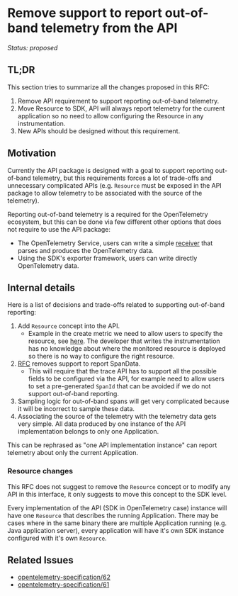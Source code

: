 # Remove support to report out-of-band telemetry from the API

*Status: proposed*

## TL;DR
This section tries to summarize all the changes proposed in this RFC:
1. Remove API requirement to support reporting out-of-band telemetry.
1. Move Resource to SDK, API will always report telemetry for the current application so no need to
allow configuring the Resource in any instrumentation.
1. New APIs should be designed without this requirement.

## Motivation
Currently the API package is designed with a goal to support reporting out-of-band telemetry, but
this requirements forces a lot of trade-offs and unnecessary complicated APIs (e.g. `Resource` must
be exposed in the API package to allow telemetry to be associated with the source of the telemetry).

Reporting out-of-band telemetry is a required for the OpenTelemetry ecosystem, but this can be done
via few different other options that does not require to use the API package:
* The OpenTelemetry Service, users can write a simple [receiver][otelsvc-receiver] that parses and
produces the OpenTelemetry data.
* Using the SDK's exporter framework, users can write directly OpenTelemetry data.

## Internal details
Here is a list of decisions and trade-offs related to supporting out-of-band reporting:
1. Add `Resource` concept into the API.
   * Example in the create metric we need to allow users to specify the resource, see
   [here][create-metric]. The developer that writes the instrumentation has no knowledge about where
   the monitored resource is deployed so there is no way to configure the right resource.
1. [RFC](./0002-remove-spandata.md) removes support to report SpanData.
   * This will require that the trace API has to support all the possible fields to be configured
   via the API, for example need to allow users to set a pre-generated `SpanId` that can be avoided
   if we do not support out-of-band reporting.
1. Sampling logic for out-of-band spans will get very complicated because it will be incorrect to
sample these data.
1. Associating the source of the telemetry with the telemetry data gets very simple. All data
produced by one instance of the API implementation belongs to only one Application.

This can be rephrased as "one API implementation instance" can report telemetry about only the
current Application.

### Resource changes
This RFC does not suggest to remove the `Resource` concept or to modify any API in this interface,
it only suggests to move this concept to the SDK level.

Every implementation of the API (SDK in OpenTelemetry case) instance will have one `Resource` that
describes the running Application. There may be cases where in the same binary there are multiple
Application running (e.g. Java application server), every application will have it's own SDK
instance configured with it's own `Resource`.

## Related Issues
 * [opentelemetry-specification/62](https://github.com/open-telemetry/opentelemetry-specification/issues/62)
 * [opentelemetry-specification/61](https://github.com/open-telemetry/opentelemetry-specification/issues/61)
 
[otelsvc-receiver]: https://github.com/open-telemetry/opentelemetry-service#config-receivers
[create-metric]: https://github.com/open-telemetry/opentelemetry-specification/blob/master/specification/api-metrics.md#create-metric
